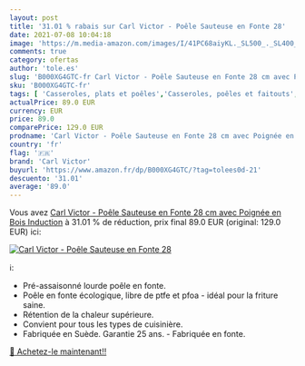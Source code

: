```yaml
---
layout: post
title: '31.01 % rabais sur Carl Victor - Poêle Sauteuse en Fonte 28'
date: 2021-07-08 10:04:18
image: 'https://m.media-amazon.com/images/I/41PC68aiyKL._SL500_._SL400_.jpg'
comments: true
category: ofertas
author: 'tole.es'
slug: 'B000XG4GTC-fr Carl Victor - Poêle Sauteuse en Fonte 28 cm avec Poignée...'
sku: 'B000XG4GTC-fr'
tags: [ 'Casseroles, plats et poêles','Casseroles, poêles et faitouts','Cuisine et Maison','Sauteuses','carl victor', ]
actualPrice: 89.0 EUR
currency: EUR
price: 89.0
comparePrice: 129.0 EUR
prodname: 'Carl Victor - Poêle Sauteuse en Fonte 28 cm avec Poignée en Bois  Induction'
country: 'fr'
flag: '🇫🇷'
brand: 'Carl Victor'
buyurl: 'https://www.amazon.fr/dp/B000XG4GTC/?tag=tolees0d-21'
descuento: '31.01'
average: '89.0'
---
```


Vous avez [Carl Victor - Poêle Sauteuse en Fonte 28 cm avec Poignée en Bois  Induction](https://www.amazon.fr/dp/B000XG4GTC/?tag=tolees0d-21)  à  31.01 % de réduction, prix final  89.0 EUR (original: 129.0 EUR) ici:

[![Carl Victor - Poêle Sauteuse en Fonte 28](https://m.media-amazon.com/images/I/41PC68aiyKL._SL500_._SL400_.jpg)](https://www.amazon.fr/dp/B000XG4GTC/?tag=tolees0d-21)

ℹ️:

- Pré-assaisonné lourde poêle en fonte.
- Poêle en fonte écologique, libre de ptfe et pfoa - idéal pour la friture saine.
- Rétention de la chaleur supérieure.
- Convient pour tous les types de cuisinière.
- Fabriquée en Suède. Garantie 25 ans. - Fabriquée en fonte.

[🛒 Achetez-le maintenant!!](https://www.amazon.fr/dp/B000XG4GTC/?tag=tolees0d-21)
